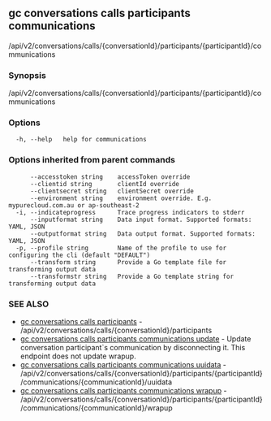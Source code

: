 ## gc conversations calls participants communications

/api/v2/conversations/calls/{conversationId}/participants/{participantId}/communications

### Synopsis

/api/v2/conversations/calls/{conversationId}/participants/{participantId}/communications

### Options

```
  -h, --help   help for communications
```

### Options inherited from parent commands

```
      --accesstoken string    accessToken override
      --clientid string       clientId override
      --clientsecret string   clientSecret override
      --environment string    environment override. E.g. mypurecloud.com.au or ap-southeast-2
  -i, --indicateprogress      Trace progress indicators to stderr
      --inputformat string    Data input format. Supported formats: YAML, JSON
      --outputformat string   Data output format. Supported formats: YAML, JSON
  -p, --profile string        Name of the profile to use for configuring the cli (default "DEFAULT")
      --transform string      Provide a Go template file for transforming output data
      --transformstr string   Provide a Go template string for transforming output data
```

### SEE ALSO

* [gc conversations calls participants](gc_conversations_calls_participants.html)	 - /api/v2/conversations/calls/{conversationId}/participants
* [gc conversations calls participants communications update](gc_conversations_calls_participants_communications_update.html)	 - Update conversation participant`s communication by disconnecting it. This endpoint does not update wrapup.
* [gc conversations calls participants communications uuidata](gc_conversations_calls_participants_communications_uuidata.html)	 - /api/v2/conversations/calls/{conversationId}/participants/{participantId}/communications/{communicationId}/uuidata
* [gc conversations calls participants communications wrapup](gc_conversations_calls_participants_communications_wrapup.html)	 - /api/v2/conversations/calls/{conversationId}/participants/{participantId}/communications/{communicationId}/wrapup


